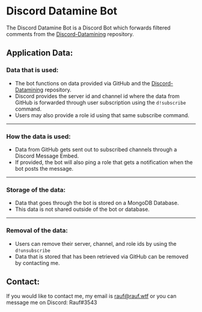 # Discord Datamine Bot
The Discord Datamine Bot is a Discord Bot which forwards filtered comments from the [Discord-Datamining](https://github.com/Discord-Datamining/Discord-Datamining) repository.

## Application Data:
### Data that is used:
* The bot functions on data provided via GitHub and the [Discord-Datamining](https://github.com/Discord-Datamining/Discord-Datamining) repository.
* Discord provides the server id and channel id where the data from GitHub is forwarded through user subscription using the `d!subscribe` command.
* Users may also provide a role id using that same subscribe command.
---
### How the data is used:
* Data from GitHub gets sent out to subscribed channels through a Discord Message Embed.
* If provided, the bot will also ping a role that gets a notification when the bot posts the message.
---
### Storage of the data:
* Data that goes through the bot is stored on a MongoDB Database.
* This data is not shared outside of the bot or database.
---
### Removal of the data:
* Users can remove their server, channel, and role ids by using the `d!unsubscribe`
* Data that is stored that has been retrieved via GitHub can be removed by contacting me.

## Contact:
If you would like to contact me, my email is rauf@rauf.wtf or you can message me on Discord: Rauf#3543
